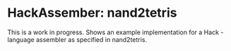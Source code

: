 # HackAssember: nand2tetris

This is a work in progress. Shows an example implementation for a Hack -language assembler as specified in nand2tetris.
